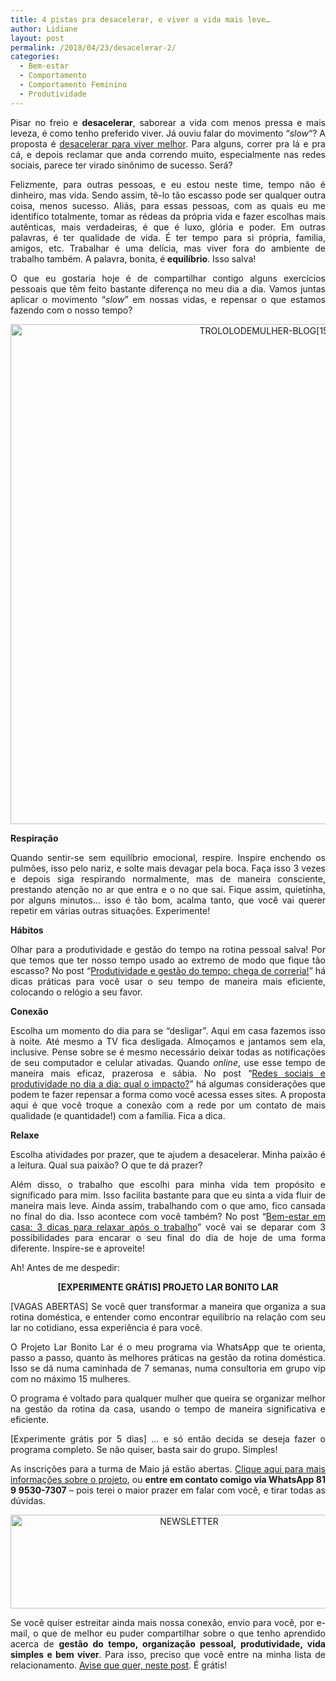 ```yaml
---
title: 4 pistas pra desacelerar, e viver a vida mais leve…
author: Lidiane
layout: post
permalink: /2018/04/23/desacelerar-2/
categories:
  - Bem-estar
  - Comportamento
  - Comportamento Feminino
  - Produtividade
---
```

<p align="justify">
  Pisar no freio e <strong>desacelerar</strong>, saborear a vida com menos pressa e mais leveza, é como tenho preferido viver. Já ouviu falar do movimento &#8220;<em>slow</em>&#8220;? A proposta é <a href="http://www.trololodemulher.com.br/2015/08/21/viver-sem-estresse/" target="_blank" rel="noopener noreferrer">desacelerar para viver melhor</a>. Para alguns, correr pra lá e pra cá, e depois reclamar que anda correndo muito, especialmente nas redes sociais, parece ter virado sinônimo de sucesso. Será?
</p>

<p align="justify">
  Felizmente, para outras pessoas, e eu estou neste time, tempo não é dinheiro, mas vida. Sendo assim, tê-lo tão escasso pode ser qualquer outra coisa, menos sucesso. Aliás, para essas pessoas, com as quais eu me identifico totalmente, tomar as rédeas da própria vida e fazer escolhas mais autênticas, mais verdadeiras, é que é luxo, glória e poder. Em outras palavras, é ter qualidade de vida. É ter tempo para si própria, familia, amigos, etc. Trabalhar é uma delícia, mas viver fora do ambiente de trabalho também. A palavra, bonita, é<strong> equilíbrio</strong>. Isso salva!
</p>

<p align="justify">
  O que eu gostaria hoje é de compartilhar contigo alguns exercícios pessoais que têm feito bastante diferença no meu dia a dia. Vamos juntas aplicar o movimento &#8220;<em>slow</em>&#8221; em nossas vidas, e repensar o que estamos fazendo com o nosso tempo?
</p>

<p align="center">
  <img class="alignnone size-full wp-image-14608" src="https://www.trololodemulher.com.br/2018/04/TROLOLODEMULHER-BLOG15.jpg" alt="TROLOLODEMULHER-BLOG[15]" width="800" height="800" />
</p>

<p align="justify">
  <strong>Respiração</strong>
</p>

<p align="justify">
  Quando sentir-se sem equilíbrio emocional, respire. Inspire enchendo os pulmões, isso pelo nariz, e solte mais devagar pela boca. Faça isso 3 vezes e depois siga respirando normalmente, mas de maneira consciente, prestando atenção no ar que entra e o no que sai. Fique assim, quietinha, por alguns minutos… isso é tão bom, acalma tanto, que você vai querer repetir em várias outras situações. Experimente!
</p>

<p align="justify">
  <strong>Hábitos</strong>
</p>

<p align="justify">
  Olhar para a produtividade e gestão do tempo na rotina pessoal salva! Por que temos que ter nosso tempo usado ao extremo de modo que fique tão escasso? No post “<a href="http://www.trololodemulher.com.br/2015/07/17/produtividade-e-gestao-do-tempo/" target="_blank" rel="noopener noreferrer">Produtividade e gestão do tempo: chega de correria!</a>” há dicas práticas para você usar o seu tempo de maneira mais eficiente, colocando o relógio a seu favor.
</p>

<p align="justify">
  <strong>Conexão</strong>
</p>

<p align="justify">
  Escolha um momento do dia para se “desligar”. Aqui em casa fazemos isso à noite. Até mesmo a TV fica desligada. Almoçamos e jantamos sem ela, inclusive. Pense sobre se é mesmo necessário deixar todas as notificações de seu computador e celular ativadas. Quando <em>online</em>, use esse tempo de maneira mais eficaz, prazerosa e sábia. No post “<a href="http://www.trololodemulher.com.br/2015/06/26/redes-sociais-e-produtividade-2/" target="_blank" rel="noopener noreferrer">Redes sociais e produtividade no dia a dia: qual o impacto?</a>” há algumas considerações que podem te fazer repensar a forma como você acessa esses sites. A proposta aqui é que você troque a conexão com a rede por um contato de mais qualidade (e quantidade!) com a família. Fica a dica.
</p>

<p align="justify">
  <strong>Relaxe</strong>
</p>

<p align="justify">
  Escolha atividades por prazer, que te ajudem a desacelerar. Minha paixão é a leitura. Qual sua paixão? O que te dá prazer?
</p>

<p align="justify">
  Além disso, o trabalho que escolhi para minha vida tem propósito e significado para mim. Isso facilita bastante para que eu sinta a vida fluir de maneira mais leve. Ainda assim, trabalhando com o que amo, fico cansada no final do dia. Isso acontece com você também? No post “<a href="http://www.trololodemulher.com.br/2015/06/22/bem-estar-em-casa/" target="_blank" rel="noopener noreferrer">Bem-estar em casa: 3 dicas para relaxar após o trabalho</a>” você vai se deparar com 3 possibilidades para encarar o seu final do dia de hoje de uma forma diferente. Inspire-se e aproveite!
</p>

<p align="justify">
  Ah! Antes de me despedir:
</p>

<p align="center">
  <strong>[EXPERIMENTE GRÁTIS] PROJETO LAR BONITO LAR</strong>
</p>

<p align="justify">
  [VAGAS ABERTAS] Se você quer transformar a maneira que organiza a sua rotina doméstica, e entender como encontrar equilíbrio na relação com seu lar no cotidiano, essa experiência é para você.
</p>

<p align="justify">
  O Projeto Lar Bonito Lar é o meu programa via WhatsApp que te orienta, passo a passo, quanto às melhores práticas na gestão da rotina doméstica. Isso se dá numa caminhada de 7 semanas, numa consultoria em grupo vip com no máximo 15 mulheres.
</p>

<p align="justify">
  O programa é voltado para qualquer mulher que queira se organizar melhor na gestão da rotina da casa, usando o tempo de maneira significativa e eficiente.
</p>

<p align="justify">
  [Experimente grátis por 5 dias] … e só então decida se deseja fazer o programa completo. Se não quiser, basta sair do grupo. Simples!
</p>

<p align="justify">
  As inscrições para a turma de Maio já estão abertas. <a href="http://www.trololodemulher.com.br/projeto-lar-bonito-lar/" target="_blank" rel="noopener noreferrer">Clique aqui para mais informações sobre o projeto</a>, ou <strong>entre em contato comigo via WhatsApp 81 9 9530-7307</strong> – pois terei o maior prazer em falar com você, e tirar todas as dúvidas.
</p>

<p align="center">
  <img class="alignnone size-full wp-image-14610" src="https://www.trololodemulher.com.br/2018/04/NEWSLETTER.png" alt="NEWSLETTER" width="556" height="150" />
</p>

<p align="justify">
  Se você quiser estreitar ainda mais nossa conexão, envio para você, por e-mail, o que de melhor eu puder compartilhar sobre o que tenho aprendido acerca de <strong>gestão do tempo, organização pessoal, produtividade, vida simples e bem viver</strong>. Para isso, preciso que você entre na minha lista de relacionamento. <a href="http://www.trololodemulher.com.br/2018/02/28/newsletter/" target="_blank" rel="noopener noreferrer">Avise que quer, neste post</a>. É grátis!
</p>

<p align="justify">